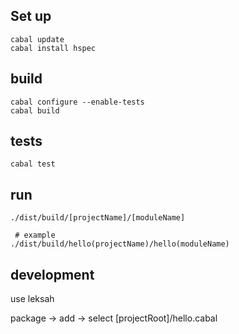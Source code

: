 

## Set up

```
cabal update
cabal install hspec
```

## build

```
cabal configure --enable-tests
cabal build
```

## tests

```
cabal test
```

## run

```
./dist/build/[projectName]/[moduleName]

 # example
./dist/build/hello(projectName)/hello(moduleName)
```

## development

use leksah

package -> add -> select [projectRoot]/hello.cabal
